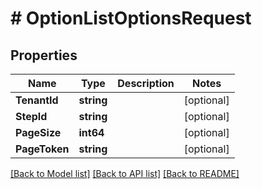 # # OptionListOptionsRequest


## Properties 


Name | Type | Description | Notes
------------ | ------------- | ------------- | -------------
**TenantId**| **string** |   | [optional]
**StepId**| **string** |   | [optional]
**PageSize**| **int64** |   | [optional]
**PageToken**| **string** |   | [optional]


[[Back to Model list]](../../README.md#models) [[Back to API list]](../../README.md#endpoints) [[Back to README]](../../README.md)

